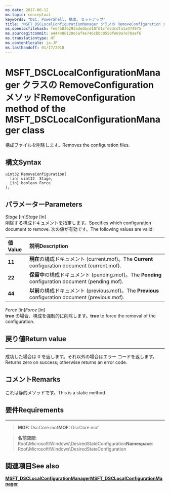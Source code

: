 ```yaml
---
ms.date: 2017-06-12
ms.topic: conceptual
keywords: "DSC, PowerShell, 構成, セットアップ"
title: "MSFT_DSCLocalConfigurationManager クラスの RemoveConfiguration メソッド"
ms.openlocfilehash: fed45836293adedbce18f01cfe53cdfa1a474975
ms.sourcegitcommit: a444406120e5af4e746cbbc0558fe89a7e78aef6
ms.translationtype: HT
ms.contentlocale: ja-JP
ms.lasthandoff: 01/17/2018
---
```

# <a name="removeconfiguration-method-of-the-msftdsclocalconfigurationmanager-class"></a><span data-ttu-id="24de0-103">MSFT_DSCLocalConfigurationManager クラスの RemoveConfiguration メソッド</span><span class="sxs-lookup"><span data-stu-id="24de0-103">RemoveConfiguration method of the MSFT_DSCLocalConfigurationManager class</span></span>

<span data-ttu-id="24de0-104">構成ファイルを削除します。</span><span class="sxs-lookup"><span data-stu-id="24de0-104">Removes the configuration files.</span></span>

<a name="syntax"></a><span data-ttu-id="24de0-105">構文</span><span class="sxs-lookup"><span data-stu-id="24de0-105">Syntax</span></span>
------

```mof
uint32 RemoveConfiguration(
  [in] uint32  Stage,
  [in] boolean Force
);
```

<a name="parameters"></a><span data-ttu-id="24de0-106">パラメーター</span><span class="sxs-lookup"><span data-stu-id="24de0-106">Parameters</span></span>
----------

<span data-ttu-id="24de0-107">*Stage* \[in\]</span><span class="sxs-lookup"><span data-stu-id="24de0-107">*Stage* \[in\]</span></span>  
<span data-ttu-id="24de0-108">削除する構成ドキュメントを指定します。</span><span class="sxs-lookup"><span data-stu-id="24de0-108">Specifies which configuration document to remove.</span></span> <span data-ttu-id="24de0-109">次の値が有効です。</span><span class="sxs-lookup"><span data-stu-id="24de0-109">The following values are valid:</span></span>

|<span data-ttu-id="24de0-110">値</span><span class="sxs-lookup"><span data-stu-id="24de0-110">Value</span></span> |<span data-ttu-id="24de0-111">説明</span><span class="sxs-lookup"><span data-stu-id="24de0-111">Description</span></span> |
|:--- |:---|
|<span data-ttu-id="24de0-112">**1**</span><span class="sxs-lookup"><span data-stu-id="24de0-112">**1**</span></span> | <span data-ttu-id="24de0-113">**現在**の構成ドキュメント (current.mof)。</span><span class="sxs-lookup"><span data-stu-id="24de0-113">The **Current** configuration document (current.mof).</span></span> |
|<span data-ttu-id="24de0-114">**2**</span><span class="sxs-lookup"><span data-stu-id="24de0-114">**2**</span></span> | <span data-ttu-id="24de0-115">**保留中**の構成ドキュメント (pending.mof)。</span><span class="sxs-lookup"><span data-stu-id="24de0-115">The **Pending** configuration document (pending.mof).</span></span>  |
|<span data-ttu-id="24de0-116">**4**</span><span class="sxs-lookup"><span data-stu-id="24de0-116">**4**</span></span> | <span data-ttu-id="24de0-117">**以前**の構成ドキュメント (previous.mof)。</span><span class="sxs-lookup"><span data-stu-id="24de0-117">The **Previous** configuration document (previous.mof).</span></span> |

<span data-ttu-id="24de0-118">*Force* \[in\]</span><span class="sxs-lookup"><span data-stu-id="24de0-118">*Force* \[in\]</span></span>  
<span data-ttu-id="24de0-119">**true** の場合、構成を強制的に削除します。</span><span class="sxs-lookup"><span data-stu-id="24de0-119">**true** to force the removal of the configuration.</span></span>

## <a name="return-value"></a><span data-ttu-id="24de0-120">戻り値</span><span class="sxs-lookup"><span data-stu-id="24de0-120">Return value</span></span>
------------

<span data-ttu-id="24de0-121">成功した場合は 0 を返します。それ以外の場合はエラー コードを返します。</span><span class="sxs-lookup"><span data-stu-id="24de0-121">Returns zero on success; otherwise returns an error code.</span></span>

## <a name="remarks"></a><span data-ttu-id="24de0-122">コメント</span><span class="sxs-lookup"><span data-stu-id="24de0-122">Remarks</span></span>

<span data-ttu-id="24de0-123">これは静的メソッドです。</span><span class="sxs-lookup"><span data-stu-id="24de0-123">This is a static method.</span></span>

## <a name="requirements"></a><span data-ttu-id="24de0-124">要件</span><span class="sxs-lookup"><span data-stu-id="24de0-124">Requirements</span></span>
------------
><span data-ttu-id="24de0-125">**MOF:** DscCore.mof</span><span class="sxs-lookup"><span data-stu-id="24de0-125">**MOF:** DscCore.mof</span></span>

><span data-ttu-id="24de0-126">**名前空間**: Root\Microsoft\Windows\DesiredStateConfiguration</span><span class="sxs-lookup"><span data-stu-id="24de0-126">**Namespace**: Root\Microsoft\Windows\DesiredStateConfiguration</span></span>


## <a name="see-also"></a><span data-ttu-id="24de0-127">関連項目</span><span class="sxs-lookup"><span data-stu-id="24de0-127">See also</span></span>


[<span data-ttu-id="24de0-128">**MSFT_DSCLocalConfigurationManager**</span><span class="sxs-lookup"><span data-stu-id="24de0-128">**MSFT_DSCLocalConfigurationManager**</span></span>](msft-dsclocalconfigurationmanager.md)


 

 



